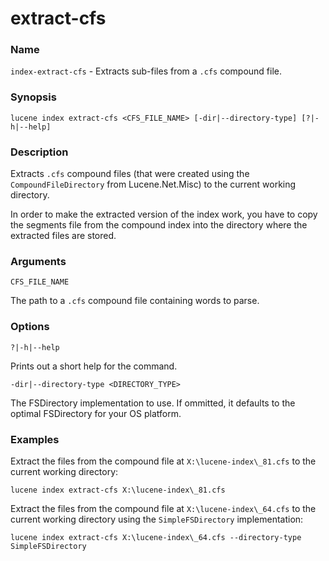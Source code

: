 # extract-cfs

### Name

`index-extract-cfs` - Extracts sub-files from a `.cfs` compound file.

### Synopsis

```console
lucene index extract-cfs <CFS_FILE_NAME> [-dir|--directory-type] [?|-h|--help]
```

### Description

Extracts `.cfs` compound files (that were created using the `CompoundFileDirectory` from Lucene.Net.Misc) to the current working directory.

In order to make the extracted version of the index work, you have to copy the segments file from the compound index into the directory where the extracted files are stored.

### Arguments

`CFS_FILE_NAME`

The path to a `.cfs` compound file containing words to parse.

### Options

`?|-h|--help`

Prints out a short help for the command.

`-dir|--directory-type <DIRECTORY_TYPE>`

The FSDirectory implementation to use. If ommitted, it defaults to the optimal FSDirectory for your OS platform.

### Examples

Extract the files from the compound file at `X:\lucene-index\_81.cfs` to the current working directory:

```console
lucene index extract-cfs X:\lucene-index\_81.cfs
```


Extract the files from the compound file at `X:\lucene-index\_64.cfs` to the current working directory using the `SimpleFSDirectory` implementation:

```console
lucene index extract-cfs X:\lucene-index\_64.cfs --directory-type SimpleFSDirectory
```
